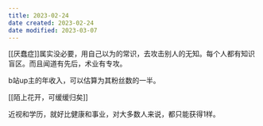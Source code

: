 ```yaml
---
title: 2023-02-24
date created: 2023-02-24
date modified: 2023-03-07
---
```


[[厌蠢症]]属实没必要，用自己以为的常识，去攻击别人的无知。每个人都有知识盲区。而且闻道有先后，术业有专攻。

b站up主的年收入，可以估算为其粉丝数的一半。

[[陌上花开，可缓缓归矣]]

近视和学历，就好比健康和事业，对大多数人来说，都只能获得1样。
